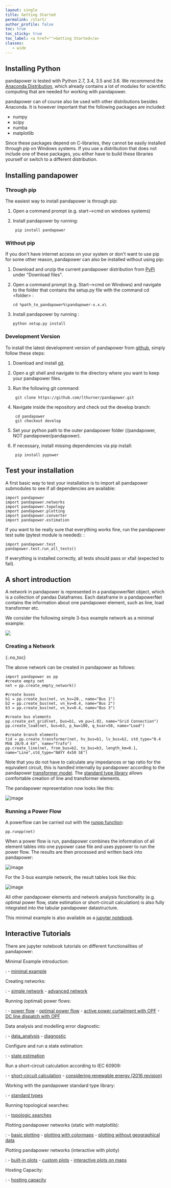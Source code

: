 ```yaml
---
layout: single
title: Getting Started
permalink: /start/
author_profile: false
toc: true
toc_sticky: true
toc_label: <a href="">Getting Started</a>
classes:
   - wide
---
```


## Installing Python <a name="install"></a>

pandapower is tested with Python 2.7, 3.4, 3.5 and 3.6. We recommend the [Anaconda Distribution](https://www.continuum.io/downloads), which already contains a lot of modules for scientific computing that are needed for working with pandapower.

pandapower can of course also be used with other distributions besides Anaconda. It is however important that the following packages are included:

- numpy
- scipy
- numba
- matplotlib

Since these packages depend on C-libraries, they cannot be easily installed through pip on Windows systems.
If you use a distribution that does not include one of these packages, you either have to build these libraries yourself or switch to a different distribution.

## Installing pandapower
        
### Through pip

The easiest way to install pandapower is through pip:

1. Open a command prompt (e.g. start-->cmd on windows systems)

2. Install pandapower by running:

        pip install pandapower


### Without pip

If you don't have internet access on your system or don't want to use pip for some other reason, pandapower can also be installed without using pip:

1.  Download and unzip the current pandapower distribution from [PyPi](https://pypi.org/project/pandapower/) under "Download files".
2.  Open a command prompt (e.g. Start\--\>cmd on Windows) and navigate to the folder that contains the setup.py file with the command cd
    \<folder\> :

        cd %path_to_pandapower%\pandapower-x.x.x\

3.  Install pandapower by running :

        python setup.py install

### Development Version

To install the latest development version of pandapower from [github](https://github.com/lthurner/pandapower), simply follow these steps:

1. Download and install [git](https://git-scm.com). 

2. Open a git shell and navigate to the directory where you want to keep your pandapower files.

3. Run the following git command:

        git clone https://github.com/lthurner/pandapower.git

4. Navigate inside the repository and check out the develop branch:

        cd pandapower
        git checkout develop
       
3. Set your python path to the outer pandapower folder (/pandapower, NOT pandapower/pandapower). 

4. If necessary, install missing dependencies via pip install:

        pip install pypower
        
## Test your installation <a name="test"></a>

A first basic way to test your installation is to import all pandapower submodules to see if all dependencies are available:

    import pandapower
    import pandapower.networks
    import pandapower.topology
    import pandapower.plotting
    import pandapower.converter
    import pandapower.estimation

If you want to be really sure that everything works fine, run the pandapower test suite (pytest module is needed): :

    import pandapower.test
    pandapower.test.run_all_tests()

If everything is installed correctly, all tests should pass or xfail (expected to fail).


## A short introduction <a name="intro"></a>

A network in pandapower is represented in a pandapowerNet object, which
is a collection of pandas Dataframes. Each dataframe in a pandapowerNet
contains the information about one pandapower element, such as line,
load transformer etc.

We consider the following simple 3-bus example network as a minimal
example:

![](http://pandapower.readthedocs.io/en/latest/_images/3bus-system.png)


### Creating a Network
{:.no_toc}

The above network can be created in pandapower as follows:

    import pandapower as pp
    #create empty net
    net = pp.create_empty_network() 

    #create buses
    b1 = pp.create_bus(net, vn_kv=20., name="Bus 1")
    b2 = pp.create_bus(net, vn_kv=0.4, name="Bus 2")
    b3 = pp.create_bus(net, vn_kv=0.4, name="Bus 3")

    #create bus elements
    pp.create_ext_grid(net, bus=b1, vm_pu=1.02, name="Grid Connection")
    pp.create_load(net, bus=b3, p_kw=100, q_kvar=50, name="Load")

    #create branch elements
    tid = pp.create_transformer(net, hv_bus=b1, lv_bus=b2, std_type="0.4 MVA 20/0.4 kV", name="Trafo")
    pp.create_line(net, from_bus=b2, to_bus=b3, length_km=0.1, name="Line",std_type="NAYY 4x50 SE")   

Note that you do not have to calculate any impedances or tap ratio for
the equivalent circuit, this is handled internally by pandapower
according to the pandapower [transformer model]. The [standard type
library] allows comfortable creation of line and transformer elements.

The pandapower representation now looks like this:

![image](http://pandapower.readthedocs.io/en/latest/_images/pandapower_datastructure.png)

### Running a Power Flow

A powerflow can be carried out with the [runpp function][]: 

    pp.runpp(net)

When a power flow is run, pandapower combines the information of all
element tables into one pypower case file and uses pypower to run the
power flow. The results are then processed and written back into
pandapower:

![image](http://pandapower.readthedocs.io/en/latest/_images/pandapower_powerflow.png)

For the 3-bus example network, the result tables look like this:

![image](http://pandapower.readthedocs.io/en/latest/_images/pandapower_results.png)

All other pandapower elements and network analysis functionality (e.g.
optimal power flow, state estimation or short-circuit calculation) is
also fully integrated into the tabular pandapower datastructure.

This minimal example is also available as a [jupyter notebook].

  [transformer model]: http://pandapower.readthedocs.io/en/latest/elements/trafo.html#electric-model
  [standard type library]: http://pandapower.readthedocs.io/en/latest/std_types.html
  [runpp function]: http://pandapower.readthedocs.io/en/latest/powerflow/ac.html
  [jupyter notebook]: https://github.com/lthurner/pandapower/blob/develop/tutorials/minimal_example.ipynb


  
## Interactive Tutorials <a name="tutorials"></a>

There are jupyter notebook tutorials on different functionalities of pandapower:

Minimal Example introduction:

:   -   [minimal example]

Creating networks:

:   -   [simple network]
    -   [advanced network]

Running (optimal) power flows:

:   -   [power flow]
    -   [optimal power flow]
    -   [active power curtailment with OPF]
    -   [DC line dispatch with OPF]

Data analysis and modelling error diagnostic:

:   -   [data_analysis]
    -   [diagnostic]

Configure and run a state estimation:

:   -   [state estimation]

Run a short-circuit calculation according to IEC 60909:

:   -   [short-circuit calculation]
    -   [considering renewable energy (2016 revision)]

Working with the pandapower standard type library:

:   -   [standard types]

Running topological searches:

:   -   [topologic searches]

Plotting pandapower networks (static with matplotlib):

:   -   [basic plotting]
    -   [plotting with colormaps]
    -   [plotting without geographical data]


Plotting pandapower networks (interactive with plotly)

:   -   [built-in plots]
    -   [custom plots]
    -   [interactive plots on maps]

Hosting Capacity:

:   -   [hosting capacity]

  [minimal example]: https://github.com/panda-power/pandapower/blob/master/tutorials/minimal_example.ipynb
  [simple network]: https://github.com/panda-power/pandapower/blob/master/tutorials/create_simple.ipynb
  [advanced network]: https://github.com/panda-power/pandapower/blob/master/tutorials/create_advanced.ipynb
  [power flow]: https://github.com/panda-power/pandapower/blob/master/tutorials/powerflow.ipynb
  [optimal power flow]: https://github.com/panda-power/pandapower/blob/master/tutorials/opf_basic.ipynb
  [active power curtailment with OPF]: https://github.com/panda-power/pandapower/blob/master/tutorials/opf_curtail.ipynb
  [DC line dispatch with OPF]: https://github.com/panda-power/pandapower/blob/master/tutorials/opf_dcline.ipynb
  [data_analysis]: https://github.com/panda-power/pandapower/blob/master/tutorials/data_analysis.ipynb
  [diagnostic]: https://github.com/panda-power/pandapower/blob/master/tutorials/diagnostic.ipynb
  [state estimation]: https://github.com/panda-power/pandapower/blob/master/tutorials/state_estimation.ipynb
  [short-circuit calculation]: https://github.com/lthurner/pandapower/blob/develop/tutorials/shortcircuit.ipynb
  [considering renewable energy (2016 revision)]: https://github.com/lthurner/pandapower/blob/develop/tutorials/shortcircuit_renewables.ipynb
  [standard types]: https://github.com/panda-power/pandapower/blob/master/tutorials/std_types.ipynb
  [topologic searches]: https://github.com/panda-power/pandapower/blob/master/tutorials/topology.ipynb
  [basic plotting]: https://github.com/panda-power/pandapower/blob/master/tutorials/plotting_basic.ipynb
  [plotting with colormaps]: https://github.com/panda-power/pandapower/blob/master/tutorials/plotting_colormaps.ipynb
  [plotting without geographical data]: https://github.com/panda-power/pandapower/blob/master/tutorials/plotting_structural.ipynb
  [built-in plots]: http://nbviewer.jupyter.org/github/lthurner/pandapower/blob/develop/tutorials/plotly_built-in.ipynb
  [custom plots]: http://nbviewer.jupyter.org/github/lthurner/pandapower/blob/develop/tutorials/plotly_traces.ipynb
  [interactive plots on maps]: http://nbviewer.jupyter.org/github/lthurner/pandapower/blob/develop/tutorials/plotly_maps.ipynb
  [hosting capacity]: https://github.com/lthurner/pandapower/blob/develop/tutorials/hosting_capacity.ipynb
